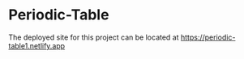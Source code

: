 # Periodic-Table
The deployed site for this project can be located at https://periodic-table1.netlify.app
